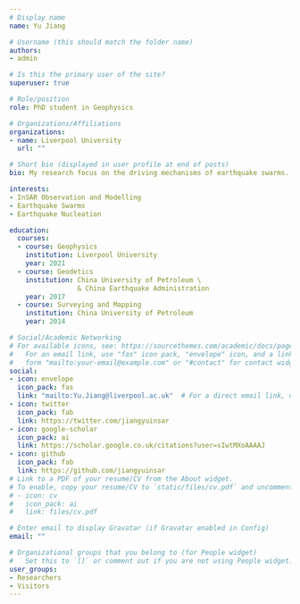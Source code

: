 ```yaml
---
# Display name
name: Yu Jiang

# Username (this should match the folder name)
authors:
- admin

# Is this the primary user of the site?
superuser: true

# Role/position
role: PhD student in Geophysics

# Organizations/Affiliations
organizations:
- name: Liverpool University
  url: ""

# Short bio (displayed in user profile at end of posts)
bio: My research focus on the driving mechanisms of earthquake swarms. I propose to use remote sensing (InSAR) and seismology to find the answer.

interests:
- InSAR Observation and Modelling
- Earthquake Swarms
- Earthquake Nucleation

education:
  courses:
  - course: Geophysics
    institution: Liverpool University
    year: 2021
  - course: Geodetics
    institution: China University of Petroleum \
                 & China Earthquake Administration
    year: 2017
  - course: Surveying and Mapping
    institution: China University of Petroleum
    year: 2014

# Social/Academic Networking
# For available icons, see: https://sourcethemes.com/academic/docs/page-builder/#icons
#   For an email link, use "fas" icon pack, "envelope" icon, and a link in the
#   form "mailto:your-email@example.com" or "#contact" for contact widget.
social:
- icon: envelope
  icon_pack: fas
  link: "mailto:Yu.Jiang@liverpool.ac.uk"  # For a direct email link, use "mailto:test@example.org".
- icon: twitter
  icon_pack: fab
  link: https://twitter.com/jiangyuinsar
- icon: google-scholar
  icon_pack: ai
  link: https://scholar.google.co.uk/citations?user=sIwtMXoAAAAJ
- icon: github
  icon_pack: fab
  link: https://github.com/jiangyuinsar
# Link to a PDF of your resume/CV from the About widget.
# To enable, copy your resume/CV to `static/files/cv.pdf` and uncomment the lines below.
# - icon: cv
#   icon_pack: ai
#   link: files/cv.pdf

# Enter email to display Gravatar (if Gravatar enabled in Config)
email: ""

# Organizational groups that you belong to (for People widget)
#   Set this to `[]` or comment out if you are not using People widget.
user_groups:
- Researchers
- Visitors
---
```

